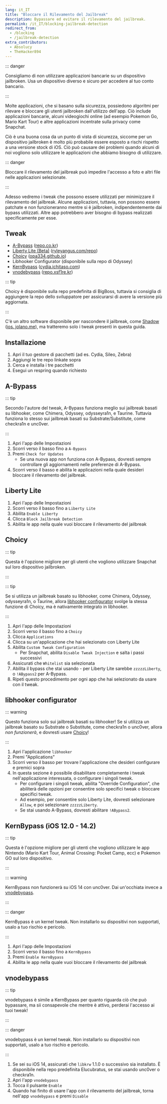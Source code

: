 ```yaml
---
lang: it_IT
title: "Bloccare il Rilevamento del Jailbreak"
description: Bypassare ed evitare il rilevamento del jailbreak.
permalink: /it_IT/blocking-jailbreak-detection
redirect_from:
  - /blocking
  - /jailbreak-detection
extra_contributors:
  - Absolucy
  - TheHacker894
---
```


::: danger

Consigliamo di non utilizzare applicazioni bancarie su un dispositivo jailbroken. Usa un dispositivo diverso e sicuro per accedere al tuo conto bancario.

:::

Molte applicazioni, che si basano sulla sicurezza, possiedono algoritmi per rilevare e bloccare gli utenti jailbroken dall'utilizzo dell'app. Ciò include applicazioni bancarie, alcuni videogiochi online (ad esempio Pokemon Go, Mario Kart Tour) e altre applicazioni incentrate sulla privacy come Snapchat.

Ciò è una buona cosa da un punto di vista di sicurezza, siccome per un dispositivo jailbroken è molto più probabile essere esposto a rischi rispetto a una versione stock di iOS. Ciò può causare dei problemi quando alcuni di noi vogliono solo utilizzare le applicazioni che abbiamo bisogno di utilizzare.

::: danger

Bloccare il rilevamento del jailbreak può impedire l'accesso a foto e altri file nelle applicazioni selezionate.

:::

Adesso vedremo i tweak che possono essere utilizzati per minimizzare il rilevamento del jailbreak. Alcune applicazioni, tuttavia, non possono essere patchate e non funzioneranno mentre si è jailbroken, indipendentemente dai bypass utilizzati. Altre app potrebbero aver bisogno di bypass realizzati specificamente per esse.
## Tweak

- [A-Bypass](cydia://url/https://cydia.saurik.com/api/share#?source=https://repo.co.kr/&package=com.rpgfarm.a-bypass) (<a href="cydia://url/https://cydia.saurik.com/api/share#?source=https://repo.co.kr/">repo.co.kr</a>)
- [Liberty Lite (Beta)](cydia://url/https://cydia.saurik.com/api/share#?source=https://ryleyangus.com/repo/&package=com.ryleyangus.libertylite.beta) (<a href="cydia://url/https://cydia.saurik.com/api/share#?source=https://ryleyangus.com/repo/">ryleyangus.com/repo</a>)
- [Choicy](cydia://url/https://cydia.saurik.com/api/share#?source=https://opa334.github.io/&package=com.opa334.choicy) (<a href="cydia://url/https://cydia.saurik.com/api/share#?source=https://opa334.github.io/">opa334.github.io</a>)
- Libhooker Configurator (disponibile sulla repo di Odyssey)
- [KernBypass](cydia://url/https://cydia.saurik.com/api/share#?source=https://cydia.ichitaso.com/&package=jp.akusio.kernbypass-unofficial) (<a href="cydia://url/https://cydia.saurik.com/api/share#?source=https://cydia.ichitaso.com/">cydia.ichitaso.com</a>)
- [vnodebypass](cydia://url/https://cydia.saurik.com/api/share#?source=https://repo.xsf1re.kr/&package=kr.xsf1re.vnodebypass) (<a href="cydia://url/https://cydia.saurik.com/api/share#?source=https://repo.xsf1re.kr/">repo.xsf1re.kr</a>)

::: tip

Choicy è disponibile sulla repo predefinita di BigBoss, tuttavia si consiglia di aggiungere la repo dello sviluppatore per assicurarsi di avere la versione più aggiornata.

:::

C'è un altro software disponibile per nascondere il jailbreak, come [Shadow](sileo://package/me.jjolano.shadow) (<a href="sileo://source/https://ios.jjolano.me/">ios. jolano.me</a>), ma tratteremo solo i tweak presenti in questa guida.

## Installazione

1. Apri il tuo gestore di pacchetti (ad es. Cydia, Sileo, Zebra)
1. Aggiungi le tre repo linkate sopra
1. Cerca e installa i tre pacchetti
1. Esegui un respring quando richiesto

## A-Bypass

::: tip

Secondo l'autore del tweak, A-Bypass funziona meglio sui jailbreak basati su libhooker, come <router-link to="/it_IT/installing-chimera">Chimera</router-link>, <router-link to="/it_IT/installing-odyssey">Odyssey</router-link>, <router-link to="/it_IT/installing-odysseyra1n">odysseyra1n</router-link>, e <router-link to="/it_IT/installing-taurine">Taurine</router-link>. Tuttavia funziona lo stesso sui jailbreak basati su Substrate/Substitute, come checkra1n e unc0ver.

:::

1. Apri l'app delle Impostazioni
2. Scorri verso il basso fino a `A-Bypass`
3. Premi `Check for Updates`
    - Se una nuova app non funziona con A-Bypass, dovresti sempre controllare gli aggiornamenti nelle preferenze di A-Bypass.
4. Scorri verso il basso e abilita le applicazioni nella quale desideri bloccare il rilevamento del jailbreak.

## Liberty Lite

1. Apri l'app delle Impostazioni
1. Scorri verso il basso fino a `Liberty Lite`
1. Abilita `Enable Liberty`
1. Clicca `Block Jailbreak Detection`
1. Abilita le app nella quale vuoi bloccare il rilevamento del jailbreak

## Choicy

::: tip

Questa è l'opzione migliore per gli utenti che vogliono utilizzare Snapchat sul loro dispositivo jailbroken.

:::

::: tip

Se si utilizza un jailbreak basato su libhooker, come <router-link to="/it_IT/installing-chimera">Chimera</router-link>, <router-link to="/it_IT/installing-odyssey">Odyssey</router-link>, <router-link to="/it_IT/installing-odysseyra1n">odysseyra1n</router-link>, o <router-link to="/it_IT/installing-taurine">Taurine</router-link>, allora [libhooker configurator](#libhooker-configurator) svolge la stessa funzione di Choicy, ma è nativamente integrato in libhooker.

:::

1. Apri l'app delle Impostazioni
1. Scorri verso il basso fino a `Choicy`
1. Clicca `Applications`
1. Clicca su un'applicazione che hai selezionato con Liberty Lite
1. Abilita `Custom Tweak Configuration`
    - Per Snapchat, abilita `Disable Tweak Injection` e salta i passi successivi
1. Assicurati che `Whitelist` sia selezionata
1. Abilita il bypass che stai usando - per Liberty Lite sarebbe `zzzzzLiberty`, o `!ABypass2` per A-Bypass.
1. Ripeti questo procedimento per ogni app che hai selezionato da usare con il tweak.

## libhooker configurator

::: warning

Questo funziona solo sui jailbreak basati su libhooker! Se si utilizza un jailbreak basato su Substrate o Substitute, come checkra1n o unc0ver, allora *non funzionerà*, e dovresti usare [Choicy](#choicy)!

:::

1. Apri l'applicazione `libhooker`
1. Premi "Applications"
1. Scorri verso il basso per trovare l'applicazione che desideri configurare e premici sopra
1. In questa sezione è possibile disabilitare completamente i tweak nell'applicazione interessata, o configurare i singoli tweak.
   - Per configurare i singoli tweak, abilita "Override Configuration", che abiliterà delle opzioni per consentire solo specifici tweak o bloccare specifici tweak.
   - Ad esempio, per consentire solo Liberty Lite, dovresti selezionare `Allow`, e poi selezionare `zzzzzLiberty`.
   - Se stai usando A-Bypass, dovresti abilitare `!ABypass2`.

## KernBypass (iOS 12.0 - 14.2)

::: tip

Questa è l'opzione migliore per gli utenti che vogliono utilizzare le app Nintendo (Mario Kart Tour, Animal Crossing: Pocket Camp, ecc) e Pokemon GO sul loro dispositivo.

:::

::: warning

KernBypass non funzionerà su iOS 14 con unc0ver. Dai un'occhiata invece a [vnodebypass](#vnodebypass).

:::

::: danger

KernBypass è un kernel tweak. Non installarlo su dispositivi non supportati, usalo a tuo rischio e pericolo.

:::

1. Apri l'app delle Impostazioni
1. Scorri verso il basso fino a `KernBypass`
1. Premi `Enable KernBypass`
1. Abilita le app nella quale vuoi bloccare il rilevamento del jailbreak

## vnodebypass

::: tip

vnodebypass è simile a KernBypass per quanto riguarda ciò che può bypassare, ma sii consapevole che mentre è attivo, perderai l'accesso ai tuoi tweak!

:::

::: danger

vnodebypass è un kernel tweak. Non installarlo su dispositivi non supportati, usalo a tuo rischio e pericolo.

:::

1. Se sei su iOS 14, assicurati che `libkrw` 1.1.0 o successivo sia installato. È disponibile nella repo predefinita Elucubratus, se stai usando unc0ver o checkra1n.
2. Apri l'app `vnodebypass`
3. Tocca il pulsante `Enable`
4. Quando hai finito di usare l'app con il rilevamento del jailbreak, torna nell'app `vnodebypass` e premi `Disable`
